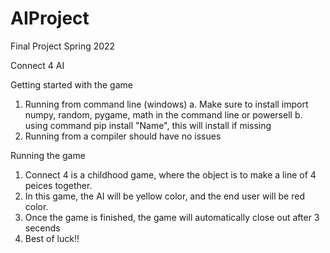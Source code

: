 # AIProject
Final Project Spring 2022

Connect 4 AI 

Getting started with the game
1. Running from command line (windows)
    a. Make sure to install import numpy, random, pygame, math in the command line or powersell
    b. using command pip install "Name", this will install if missing
2. Running from a compiler should have no issues

Running the game
1. Connect 4 is a childhood game, where the object is to make a line of 4 peices together. 
2. In this game, the AI will be yellow color, and the end user will be red color.
3. Once the game is finished, the game will automatically close out after 3 secends
4. Best of luck!!
